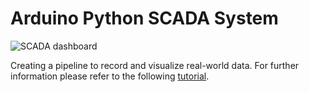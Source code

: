 # Arduino Python SCADA System

![SCADA dashboard](https://cdn-images-1.medium.com/max/800/1*1rxapKHxThrQxE6lIRdwbw.gif)

Creating a pipeline to record and visualize real-world data. For further information please refer to the following [tutorial](https://towardsdatascience.com/how-to-build-a-real-time-scada-system-using-python-and-arduino-7b3acaf86d39).
